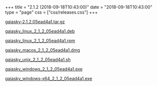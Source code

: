 +++
title = "2.1.2 (2018-09-18T10:43:00)"
date = "2018-09-18T10:43:00"
type = "page"
css = ["css/releases.css"]
+++

<section class="download-links">

<div class="package">

[gaiasky-2.1.2.05ead4a1.tar.gz](https://gaia.ari.uni-heidelberg.de/gaiasky/releases/2.1.2.05ead4a1/gaiasky-2.1.2.05ead4a1.tar.gz)

</div>
<div class="package">

[gaiasky_linux_2_1_2_05ead4a1.deb](https://gaia.ari.uni-heidelberg.de/gaiasky/releases/2.1.2.05ead4a1/gaiasky_linux_2_1_2_05ead4a1.deb)

</div>
<div class="package">

[gaiasky_linux_2_1_2_05ead4a1.rpm](https://gaia.ari.uni-heidelberg.de/gaiasky/releases/2.1.2.05ead4a1/gaiasky_linux_2_1_2_05ead4a1.rpm)

</div>
<div class="package">

[gaiasky_macos_2_1_2_05ead4a1.dmg](https://gaia.ari.uni-heidelberg.de/gaiasky/releases/2.1.2.05ead4a1/gaiasky_macos_2_1_2_05ead4a1.dmg)

</div>
<div class="package">

[gaiasky_unix_2_1_2_05ead4a1.sh](https://gaia.ari.uni-heidelberg.de/gaiasky/releases/2.1.2.05ead4a1/gaiasky_unix_2_1_2_05ead4a1.sh)

</div>
<div class="package">

[gaiasky_windows_2_1_2_05ead4a1.exe](https://gaia.ari.uni-heidelberg.de/gaiasky/releases/2.1.2.05ead4a1/gaiasky_windows_2_1_2_05ead4a1.exe)

</div>
<div class="package">

[gaiasky_windows-x64_2_1_2_05ead4a1.exe](https://gaia.ari.uni-heidelberg.de/gaiasky/releases/2.1.2.05ead4a1/gaiasky_windows-x64_2_1_2_05ead4a1.exe)

</div>


</section>
